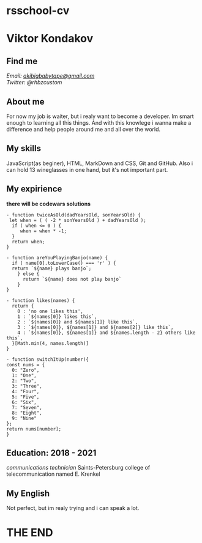 # rsschool-cv

Viktor Kondakov
===============


Find me
--------

*Email: akibigbabytape@gmail.com*            
*Twitter: @rhbzcustom*


About me
--------
For now my job is waiter, but i realy want to become a developer. Im smart enough to learning all this things.
And with this knowlege i wanna make a difference and help people around me and all over the world.


My skills
---------
JavaScript(as beginer), HTML, MarkDown and CSS, Git and GitHub. Also i can hold 13 wineglasses in one hand, but it's not important part.

My expirience
-------------
**there will be codewars solutions**

```
- function twiceAsOld(dadYearsOld, sonYearsOld) {
 let when = ( ( -2 * sonYearsOld ) + dadYearsOld ); 
  if ( when <= 0 ) {
     when = when * -1;
  }
  return when;  
}
```

```
- function areYouPlayingBanjo(name) {
  if ( name[0].toLowerCase() === 'r' ) {
  return `${name} plays banjo`;
    } else {
      return `${name} does not play banjo`
    }
}
```

```
- function likes(names) {
  return {
    0 : 'no one likes this',
    1 : `${names[0]} likes this`,
    2 : `${names[0]} and ${names[1]} like this`,
    3 : `${names[0]}, ${names[1]} and ${names[2]} like this`,
    4 : `${names[0]}, ${names[1]} and ${names.length - 2} others like this`,
  }[Math.min(4, names.length)]
}
```

```
- function switchItUp(number){
const nums = {
  0: "Zero",
  1: "One",
  2: "Two",
  3: "Three",
  4: "Four",
  5: "Five",
  6: "Six",
  7: "Seven",
  8: "Eight",
  9: "Nine"
};
return nums[number];
}
```


Education: 2018 - 2021
----------------------

*communications technician* Saints-Petersburg college of telecommunication named E. Krenkel

My English
----------

Not perfect, but im realy trying and i can speak a lot.

THE END
=======

